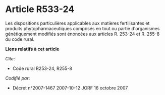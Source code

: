 # Article R533-24

Les dispositions particulières applicables aux matières fertilisantes et produits phytopharmaceutiques composés en tout ou
partie d'organismes génétiquement modifiés sont énoncées aux articles R. 253-24 et R. 255-8 du code rural.

**Liens relatifs à cet article**

_Cite_:

  - Code rural R253-24, R255-8

_Codifié par_:

  - Décret n°2007-1467 2007-10-12 JORF 16 octobre 2007
